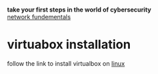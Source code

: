 # 


**take your first steps in the world of cybersecurity** \
 [network fundementals](https://github.com/ROT101/learn_something/blob/main/networking/1.what_is_a_network.md)

 # virtuabox installation

follow the link to install virtualbox on [linux](https://www.geeksforgeeks.org/how-to-install-virtualbox-in-linux/)



